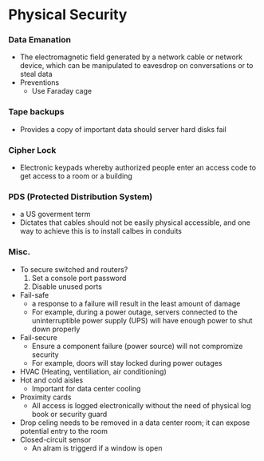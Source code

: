 # Physical Security
### Data Emanation
* The electromagnetic field generated by a network cable or network device, which can be manipulated to eavesdrop on conversations or to steal data
* Preventions
  * Use Faraday cage
  
### Tape backups
* Provides a copy of important data should server hard disks fail

### Cipher Lock
* Electronic keypads whereby authorized people enter an access code to get access to a room or a building

### PDS (Protected Distribution System)
* a US goverment term
* Dictates that cables should not be easily physical accessible, and one way to achieve this is to install calbes in conduits
  
### Misc.
* To secure switched and routers?
  1. Set a console port password
  2. Disable unused ports
* Fail-safe
  * a response to a failure will result in the least amount of damage
  * For example, during a power outage, servers connected to the uninterruptible power supply (UPS) will have enough power to shut down properly
* Fail-secure
  * Ensure a component failure (power source) will not compromize security
  * For example, doors will stay locked during power outages
* HVAC (Heating, ventiliation, air conditioning)
* Hot and cold aisles
  * Important for data center cooling
* Proximity cards
  * All access is logged electronically without the need of physical log book or security guard
* Drop celing needs to be removed in a data center room; it can expose potential entry to the room
* Closed-circuit sensor
  * An alram is triggerd if a window is open
